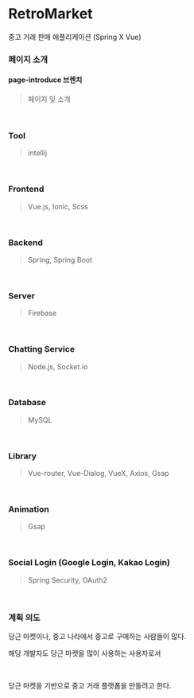# RetroMarket
중고 거래 판매 애플리케이션 (Spring X Vue)

### 페이지 소개
#### page-introduce 브렌치

> 페이지 및 소개

<br>

### Tool
> intellij

<br>

### Frontend
> Vue.js, Ionic, Scss

<br>

### Backend
> Spring, Spring Boot

<br>

### Server
> Firebase

<br>

### Chatting Service
> Node.js, Socket.io

<br>

### Database
> MySQL 

<br>

### Library
> Vue-router, Vue-Dialog, VueX, Axios, Gsap

<br>

### Animation
> Gsap

<br>

### Social Login (Google Login, Kakao Login)
> Spring Security, OAuth2

<br>

### 계획 의도
당근 마켓이나, 중고 나라에서 중고로 구매하는 사람들이 많다.

<span style="height: 8px;">

해당 개발자도 당근 마켓을 많이 사용하는 사용자로서 

<br>
<span style="height: 16px;">

당근 마켓을 기반으로 중고 거래 플랫폼을 만들려고 한다.
